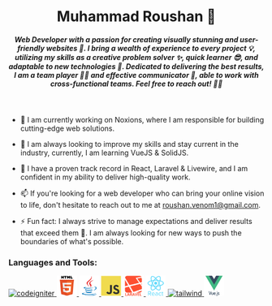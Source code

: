 <h1 align="center">Muhammad Roushan 🙌</h1>
<h5 align="center">Web Developer with a passion  for creating visually stunning and user-friendly websites 🚀. I bring a wealth of experience to every project 💡, utilizing my skills as a creative problem solver ✨, quick learner 😎, and adaptable to new technologies 🤗. Dedicated to delivering the best results, I am a team player 👨‍🏫 and effective communicator 📆, able to work with cross-functional teams. Feel free to reach out! 🤝👏</h5><br>

- 🔭 I am currently working on Noxions, where I am responsible for building cutting-edge web solutions.

- 🌱 I am always looking to improve my skills and stay current in the industry, currently, I am learning VueJS & SolidJS.

- 💬 I have a proven track record in React, Laravel & Livewire, and I am confident in my ability to deliver high-quality work.

- 📫 If you're looking for a web developer who can bring your online vision to life, don't hesitate to reach out to me at roushan.venom1@gmail.com.

- ⚡ Fun fact: I always strive to manage expectations and deliver results that exceed them 🚀. I am always looking for new ways to push the boundaries of what's possible.


<h3 align="left">Languages and Tools:</h3>
<p align="left"> <a href="https://codeigniter.com" target="_blank" rel="noreferrer"> <img src="https://cdn.worldvectorlogo.com/logos/codeigniter.svg" alt="codeigniter" width="40" height="40"/> </a> <a href="https://www.w3.org/html/" target="_blank" rel="noreferrer"> <img src="https://raw.githubusercontent.com/devicons/devicon/master/icons/html5/html5-original-wordmark.svg" alt="html5" width="40" height="40"/> </a> <a href="https://www.java.com" target="_blank" rel="noreferrer"> <img src="https://raw.githubusercontent.com/devicons/devicon/master/icons/java/java-original.svg" alt="java" width="40" height="40"/> </a> <a href="https://developer.mozilla.org/en-US/docs/Web/JavaScript" target="_blank" rel="noreferrer"> <img src="https://raw.githubusercontent.com/devicons/devicon/master/icons/javascript/javascript-original.svg" alt="javascript" width="40" height="40"/> </a> <a href="https://laravel.com/" target="_blank" rel="noreferrer"> <img src="https://raw.githubusercontent.com/devicons/devicon/master/icons/laravel/laravel-plain-wordmark.svg" alt="laravel" width="40" height="40"/> </a> <a href="https://reactjs.org/" target="_blank" rel="noreferrer"> <img src="https://raw.githubusercontent.com/devicons/devicon/master/icons/react/react-original-wordmark.svg" alt="react" width="40" height="40"/> </a> <a href="https://tailwindcss.com/" target="_blank" rel="noreferrer"> <img src="https://www.vectorlogo.zone/logos/tailwindcss/tailwindcss-icon.svg" alt="tailwind" width="40" height="40"/> </a> <a href="https://vuejs.org/" target="_blank" rel="noreferrer"> <img src="https://raw.githubusercontent.com/devicons/devicon/master/icons/vuejs/vuejs-original-wordmark.svg" alt="vuejs" width="40" height="40"/> </a> </p>


